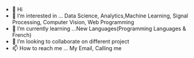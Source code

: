 - 👋 Hi
- 👀 I’m interested in ... Data Science, Analytics,Machine Learning, Signal Processing, Computer Vision, Web Programming
- 🌱 I’m currently learning ...New Languages(Programming Languages & French)
- 💞️ I’m looking to collaborate on different project
- 📫 How to reach me ...
My Email, Calling me

<!---
This is a ✨ special ✨ repository because its `README.md` (this file) appears on your GitHub profile.
You can click the Preview link to take a look at your changes.
--->
